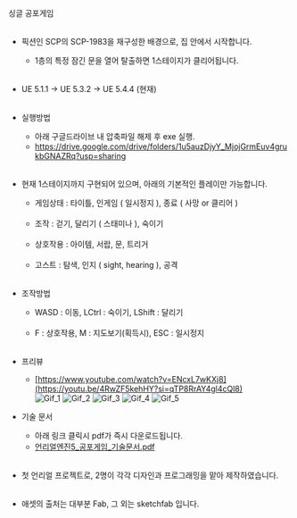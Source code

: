 싱글 공포게임<br><br>

- 픽션인 SCP의 SCP-1983을 재구성한 배경으로, 집 안에서 시작합니다.<br>
	- 1층의 특정 잠긴 문을 열어 탈출하면 1스테이지가 클리어됩니다.<br><br>

- UE 5.1.1 -> UE 5.3.2 -> UE 5.4.4 (현재)<br><br>

- 실행방법<br>
	- 아래 구글드라이브 내 압축파일 해제 후 exe 실행.<br>
	- https://drive.google.com/drive/folders/1u5auzDjyY_MjojGrmEuv4grukbGNAZRq?usp=sharing<br><br>

- 현재 1스테이지까지 구현되어 있으며, 아래의 기본적인 플레이만 가능합니다.<br>
    - 게임상태 : 타이틀, 인게임 ( 일시정지 ), 종료 ( 사망 or 클리어 )<br><br>
   	- 조작 : 걷기, 달리기 ( 스태미나 ), 숙이기<br><br>
  	- 상호작용 : 아이템, 서랍, 문, 트리거<br><br>
  	- 고스트 : 탐색, 인지 ( sight, hearing ), 공격<br><br>
	
- 조작방법<br>
	- WASD : 이동, LCtrl : 숙이기, LShift : 달리기<br><br>
	- F : 상호작용, M : 지도보기(획득시), ESC : 일시정지<br><br>

- 프리뷰<br>
	- [https://www.youtube.com/watch?v=ENcxL7wKXj8](https://youtu.be/4RwZF5kehHY?si=qTP8RrAY4gl4cQl8)<br>
	![Gif_1](https://github.com/user-attachments/assets/bd2bd75f-d24c-4fd5-a075-8399f6eb7300)
	![Gif_2](https://github.com/user-attachments/assets/3469f01b-d25a-4738-abb6-9f46c3661995)
	![Gif_3](https://github.com/user-attachments/assets/cb1401e9-499a-44c7-892e-1d381c105fea)
	![Gif_4](https://github.com/user-attachments/assets/01924012-172c-44e0-982f-5ac0bb5850b2)
	![Gif_5](https://github.com/user-attachments/assets/6613d846-274e-48e2-bbc8-0c49847f4d0f)

- 기술 문서
	- 아래 링크 클릭시 pdf가 즉시 다운로드됩니다.<br> 	
	- [언리얼엔진5_공포게임_기술문서.pdf](https://github.com/user-attachments/files/22330252/5_.pdf)<br><br>

- 첫 언리얼 프로젝트로, 2명이 각각 디자인과 프로그래밍을 맡아 제작하였습니다.<br><br>

- 애셋의 출처는 대부분 Fab, 그 외는 sketchfab 입니다.
